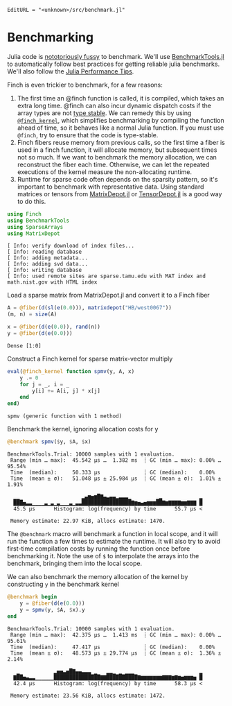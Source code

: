 ```@meta
EditURL = "<unknown>/src/benchmark.jl"
```

# Benchmarking

Julia code is [nototoriously
fussy](https://github.com/JuliaCI/BenchmarkTools.jl#why-does-this-package-exist)
to benchmark.
We'll use [BenchmarkTools.jl](https://github.com/JuliaCI/BenchmarkTools.jl)
to automatically follow best practices for getting reliable julia benchmarks. We'll also
follow the [Julia Performance Tips](https://docs.julialang.org/en/v1/manual/performance-tips/).

Finch is even trickier to benchmark, for a few reasons:
1. The first time an @finch function is called, it is compiled, which takes an
   extra long time. @finch can also incur dynamic dispatch costs if the array
   types are not [type
   stable](https://docs.julialang.org/en/v1/manual/faq/#man-type-stability). We
   can remedy this by using [`@finch_kernel`](@ref), which simplifies
   benchmarking by compiling the function ahead of time, so it behaves like a
   normal Julia function. If you must use `@finch`, try to ensure that the code
   is type-stable.
2. Finch fibers reuse memory from previous calls, so the first time a fiber is
   used in a finch function, it will allocate memory, but subsequent times not so
   much. If we want to benchmark the memory allocation, we can reconstruct the
   fiber each time. Otherwise, we can let the repeated executions of the kernel
   measure the non-allocating runtime.
3. Runtime for sparse code often depends on the sparsity pattern, so it's
   important to benchmark with representative data. Using standard matrices or tensors from
   [MatrixDepot.jl](https://github.com/JuliaLinearAlgebra/MatrixDepot.jl) or
   [TensorDepot.jl](https://github.com/willow-ahrens/TensorDepot.jl) is a good
   way to do this.

````julia
using Finch
using BenchmarkTools
using SparseArrays
using MatrixDepot
````

````
[ Info: verify download of index files...
[ Info: reading database
[ Info: adding metadata...
[ Info: adding svd data...
[ Info: writing database
[ Info: used remote sites are sparse.tamu.edu with MAT index and math.nist.gov with HTML index

````

Load a sparse matrix from MatrixDepot.jl and convert it to a Finch fiber

````julia
A = @fiber(d(sl(e(0.0))), matrixdepot("HB/west0067"))
(m, n) = size(A)

x = @fiber(d(e(0.0)), rand(n))
y = @fiber(d(e(0.0)))
````

````
Dense [1:0]
````

Construct a Finch kernel for sparse matrix-vector multiply

````julia
eval(@finch_kernel function spmv(y, A, x)
    y .= 0
    for j = _, i = _
        y[i] += A[i, j] * x[j]
    end
end)
````

````
spmv (generic function with 1 method)
````

Benchmark the kernel, ignoring allocation costs for y

````julia
@benchmark spmv($y, $A, $x)
````

````
BenchmarkTools.Trial: 10000 samples with 1 evaluation.
 Range (min … max):  45.542 μs …  1.382 ms  ┊ GC (min … max): 0.00% … 95.54%
 Time  (median):     50.333 μs              ┊ GC (median):    0.00%
 Time  (mean ± σ):   51.048 μs ± 25.984 μs  ┊ GC (mean ± σ):  1.01% ±  1.91%

  ▁▁                    ▂▄▆▅▆█▇▄▃▄▄▂▃▃▃▁        ▁▂            ▂
  ███▅▃▃▁▁▁▁▃▁▃▁▃▁▁▁▃▁▃▃████████████████▇▆▅▄▅▆▆▆██▇▆▇▇▇▇▆▆▇▇▇ █
  45.5 μs      Histogram: log(frequency) by time      55.7 μs <

 Memory estimate: 22.97 KiB, allocs estimate: 1470.
````

The `@benchmark` macro will benchmark a function in local scope, and it will run
the function a few times to estimate the runtime. It will also try to avoid
first-time compilation costs by running the function once before benchmarking
it. Note the use of `$` to interpolate the arrays into the benchmark, bringing
them into the local scope.

We can also benchmark the memory allocation of the kernel by constructing `y` in the
benchmark kernel

````julia
@benchmark begin
    y = @fiber(d(e(0.0)))
    y = spmv(y, $A, $x).y
end
````

````
BenchmarkTools.Trial: 10000 samples with 1 evaluation.
 Range (min … max):  42.375 μs …  1.413 ms  ┊ GC (min … max): 0.00% … 95.61%
 Time  (median):     47.417 μs              ┊ GC (median):    0.00%
 Time  (mean ± σ):   48.573 μs ± 29.774 μs  ┊ GC (mean ± σ):  1.36% ±  2.14%

   ▁           ▂▅▅▃▅█▇▄▄▃▃▃ ▁   ▂▂▁ ▁ ▁▁▁                     ▂
  ▇██▅▄▃▃▁▁▁▁▁▁███████████████▇▇██████████▇▆▆▆▆▆▆▆▇▇▇▆▇▆▅▆▆▆▅ █
  42.4 μs      Histogram: log(frequency) by time      58.3 μs <

 Memory estimate: 23.56 KiB, allocs estimate: 1472.
````

